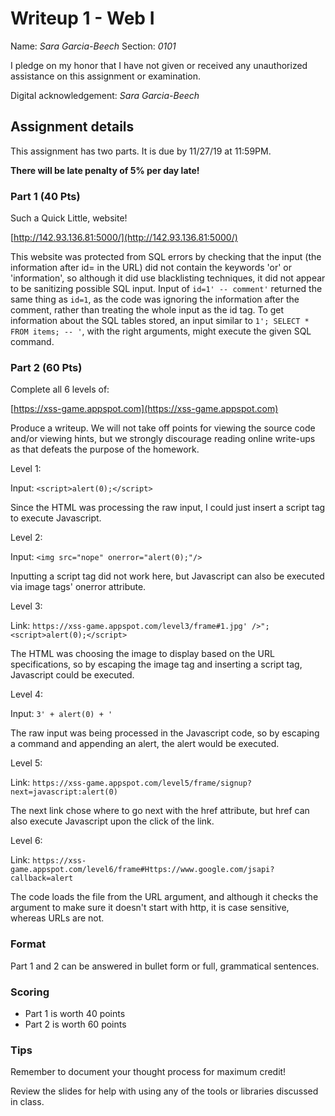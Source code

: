 # Writeup 1 - Web I

Name: *Sara Garcia-Beech*
Section: *0101*

I pledge on my honor that I have not given or received any unauthorized assistance on this assignment or examination.

Digital acknowledgement: *Sara Garcia-Beech*


## Assignment details
This assignment has two parts. It is due by 11/27/19 at 11:59PM.

**There will be late penalty of 5% per day late!**

### Part 1 (40 Pts)

Such a Quick Little, website!

[http://142.93.136.81:5000/](http://142.93.136.81:5000/)

This website was protected from SQL errors by checking that the input (the information after id= in the URL) did not contain the keywords 'or' or 'information', so although it did use blacklisting techniques, it did not appear to be sanitizing possible SQL input. Input of `id=1' -- comment'` returned the same thing as `id=1`, as the code was ignoring the information after the comment, rather than treating the whole input as the id tag. To get information about the SQL tables stored, an input similar to `1'; SELECT * FROM items; -- '`, with the right arguments, might execute the given SQL command.

### Part 2 (60 Pts)
Complete all 6 levels of:

[https://xss-game.appspot.com](https://xss-game.appspot.com)

Produce a writeup. We will not take off points for viewing the source code and/or viewing hints, but we strongly discourage reading online write-ups as that defeats the purpose of the homework.

Level 1:

Input: `<script>alert(0);</script>`

Since the HTML was processing the raw input, I could just insert a script tag to execute Javascript.

Level 2:

Input: `<img src="nope" onerror="alert(0);"/>`

Inputting a script tag did not work here, but Javascript can also be executed via image tags' onerror attribute.

Level 3:

Link: `https://xss-game.appspot.com/level3/frame#1.jpg' />";<script>alert(0);</script>`

The HTML was choosing the image to display based on the URL specifications, so by escaping the image tag and inserting a script tag, Javascript could be executed.

Level 4:

Input: `3' + alert(0) + '`

The raw input was being processed in the Javascript code, so by escaping a command and appending an alert, the alert would be executed.

Level 5:

Link: `https://xss-game.appspot.com/level5/frame/signup?next=javascript:alert(0)`

The next link chose where to go next with the href attribute, but href can also execute Javascript upon the click of the link.

Level 6:

Link: `https://xss-game.appspot.com/level6/frame#Https://www.google.com/jsapi?callback=alert`

The code loads the file from the URL argument, and although it checks the argument to make sure it doesn't start with http, it is case sensitive, whereas URLs are not.

### Format

Part 1 and 2 can be answered in bullet form or full, grammatical sentences.

### Scoring

* Part 1 is worth 40 points
* Part 2 is worth 60 points

### Tips

Remember to document your thought process for maximum credit!

Review the slides for help with using any of the tools or libraries discussed in
class.
